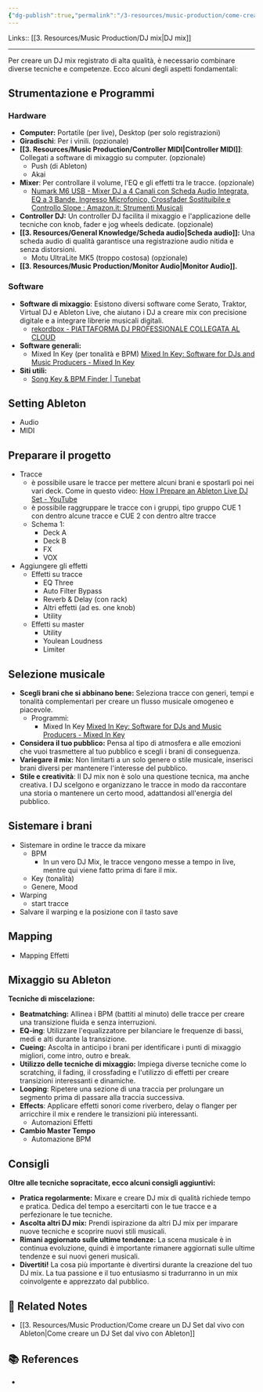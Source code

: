 ```yaml
---
{"dg-publish":true,"permalink":"/3-resources/music-production/come-creare-un-dj-mix-registrato-con-ableton/","tags":["note"]}
---
```


Links:: [[3. Resources/Music Production/DJ mix\|DJ mix]]

---
Per creare un DJ mix registrato di alta qualità, è necessario combinare diverse tecniche e competenze. Ecco alcuni degli aspetti fondamentali:

## Strumentazione e Programmi

### Hardware

- **Computer:** Portatile (per live), Desktop (per solo registrazioni)
- **Giradischi**: Per i vinili. (opzionale)
- **[[3. Resources/Music Production/Controller MIDI\|Controller MIDI]]**: Collegati a software di mixaggio su computer. (opzionale)
	- Push (di Ableton)
	- Akai
- **Mixer**: Per controllare il volume, l'EQ e gli effetti tra le tracce. (opzionale)
	- [Numark M6 USB - Mixer DJ a 4 Canali con Scheda Audio Integrata, EQ a 3 Bande, Ingresso Microfonico, Crossfader Sostituibile e Controllo Slope : Amazon.it: Strumenti Musicali](https://www.amazon.it/Numark-Crossfader-Molteplici-Ingressi-Microfono/dp/B0041206UW?th=1)
- **Controller DJ:** Un controller DJ facilita il mixaggio e l'applicazione delle tecniche con knob, fader e jog wheels dedicate. (opzionale)
- **[[3. Resources/General Knowledge/Scheda audio\|Scheda audio]]:** Una scheda audio di qualità garantisce una registrazione audio nitida e senza distorsioni.
	- Motu UltraLite MK5 (troppo costosa) (opzionale)
- **[[3. Resources/Music Production/Monitor Audio\|Monitor Audio]].**

### Software

- **Software di mixaggio**: Esistono diversi software come Serato, Traktor, Virtual DJ e Ableton Live, che aiutano i DJ a creare mix con precisione digitale e a integrare librerie musicali digitali.
	- [rekordbox - PIATTAFORMA DJ PROFESSIONALE COLLEGATA AL CLOUD](https://rekordbox.com/it/)
- **Software generali:**
	- Mixed In Key (per tonalità e BPM) [Mixed In Key: Software for DJs and Music Producers - Mixed In Key](https://mixedinkey.com/)
- **Siti utili:**
	- [Song Key & BPM Finder | Tunebat](https://tunebat.com/Analyzer)


## Setting Ableton

- Audio
- MIDI

## Preparare il progetto

- Tracce
	- è possibile usare le tracce per mettere alcuni brani e spostarli poi nei vari deck. Come in questo video: [How I Prepare an Ableton Live DJ Set - YouTube](https://youtu.be/ut-A0Qkf9qo)
	- è possibile raggruppare le tracce con i gruppi, tipo gruppo CUE 1 con dentro alcune tracce e CUE 2 con dentro altre tracce
	- Schema 1:
		- Deck A
		- Deck B
		- FX
		- VOX
- Aggiungere gli effetti
	- Effetti su tracce
		- EQ Three
		- Auto Filter Bypass
		- Reverb & Delay (con rack)
		- Altri effetti (ad es. one knob)
		- Utility
	- Effetti su master
		- Utility
		- Youlean Loudness
		- Limiter

## Selezione musicale

- **Scegli brani che si abbinano bene:** Seleziona tracce con generi, tempi e tonalità complementari per creare un flusso musicale omogeneo e piacevole.
	- Programmi: 
		- Mixed In Key [Mixed In Key: Software for DJs and Music Producers - Mixed In Key](https://mixedinkey.com/)
- **Considera il tuo pubblico:** Pensa al tipo di atmosfera e alle emozioni che vuoi trasmettere al tuo pubblico e scegli i brani di conseguenza.
- **Variegare il mix:** Non limitarti a un solo genere o stile musicale, inserisci brani diversi per mantenere l'interesse del pubblico.
- **Stile e creatività**: Il DJ mix non è solo una questione tecnica, ma anche creativa. I DJ scelgono e organizzano le tracce in modo da raccontare una storia o mantenere un certo mood, adattandosi all'energia del pubblico.

## Sistemare i brani

- Sistemare in ordine le tracce da mixare
	- BPM
		- In un vero DJ Mix, le tracce vengono messe a tempo in live, mentre qui viene fatto prima di fare il mix. 
	- Key (tonalità)
	- Genere, Mood
- Warping
	- start tracce
- Salvare il warping e la posizione con il tasto save

## Mapping

- Mapping Effetti

## Mixaggio su Ableton

**Tecniche di miscelazione:**

- **Beatmatching:** Allinea i BPM (battiti al minuto) delle tracce per creare una transizione fluida e senza interruzioni.
- **EQ-ing**: Utilizzare l'equalizzatore per bilanciare le frequenze di bassi, medi e alti durante la transizione.
- **Cueing:** Ascolta in anticipo i brani per identificare i punti di mixaggio migliori, come intro, outro e break.
- **Utilizzo delle tecniche di mixaggio:** Impiega diverse tecniche come lo scratching, il fading, il crossfading e l'utilizzo di effetti per creare transizioni interessanti e dinamiche.
- **Looping**: Ripetere una sezione di una traccia per prolungare un segmento prima di passare alla traccia successiva.
- **Effects**: Applicare effetti sonori come riverbero, delay o flanger per arricchire il mix e rendere le transizioni più interessanti.
	- Automazioni Effetti
- **Cambio Master Tempo**
	- Automazione BPM

## Consigli

**Oltre alle tecniche sopracitate, ecco alcuni consigli aggiuntivi:**

- **Pratica regolarmente:** Mixare e creare DJ mix di qualità richiede tempo e pratica. Dedica del tempo a esercitarti con le tue tracce e a perfezionare le tue tecniche.
- **Ascolta altri DJ mix:** Prendi ispirazione da altri DJ mix per imparare nuove tecniche e scoprire nuovi stili musicali.
- **Rimani aggiornato sulle ultime tendenze:** La scena musicale è in continua evoluzione, quindi è importante rimanere aggiornati sulle ultime tendenze e sui nuovi generi musicali.
- **Divertiti!** La cosa più importante è divertirsi durante la creazione del tuo DJ mix. La tua passione e il tuo entusiasmo si tradurranno in un mix coinvolgente e apprezzato dal pubblico.






## 🔗 Related Notes

- [[3. Resources/Music Production/Come creare un DJ Set dal vivo con Ableton\|Come creare un DJ Set dal vivo con Ableton]]


## 📚 References

- 


